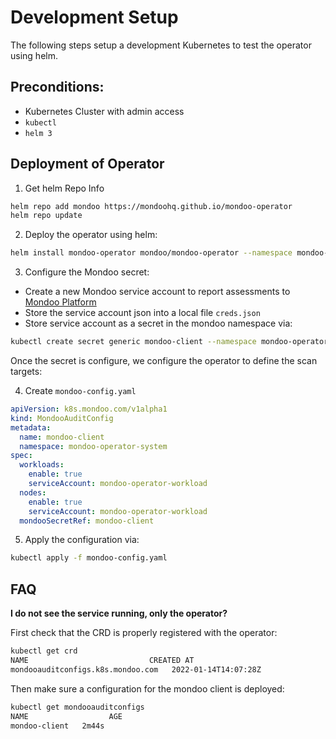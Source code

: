# Development Setup

The following steps setup a development Kubernetes to test the operator using helm.

## Preconditions:

- Kubernetes Cluster with admin access
- `kubectl` 
- `helm 3`

## Deployment of Operator

1. Get helm Repo Info

```bash
helm repo add mondoo https://mondoohq.github.io/mondoo-operator
helm repo update
```
2. Deploy the operator using helm:

```bash
helm install mondoo-operator mondoo/mondoo-operator --namespace mondoo-operator-system --create-namespace
```

3. Configure the Mondoo secret:

- Create a new Mondoo service account to report assessments to [Mondoo Platform](https://mondoo.com/docs/platform/service_accounts)
- Store the service account json into a local file `creds.json`
- Store service account as a secret in the mondoo namespace via:

```bash
kubectl create secret generic mondoo-client --namespace mondoo-operator-system --from-file=config=creds.json
```
Once the secret is configure, we configure the operator to define the scan targets:

4. Create `mondoo-config.yaml`

```yaml
apiVersion: k8s.mondoo.com/v1alpha1
kind: MondooAuditConfig
metadata:
  name: mondoo-client
  namespace: mondoo-operator-system
spec:
  workloads:
    enable: true
    serviceAccount: mondoo-operator-workload
  nodes:
    enable: true
    serviceAccount: mondoo-operator-workload
  mondooSecretRef: mondoo-client
```

5. Apply the configuration via:

```bash
kubectl apply -f mondoo-config.yaml
```


## FAQ

**I do not see the service running, only the operator?**

First check that the CRD is properly registered with the operator:

```bash
kubectl get crd
NAME                           CREATED AT
mondooauditconfigs.k8s.mondoo.com   2022-01-14T14:07:28Z
```

Then make sure a configuration for the mondoo client is deployed:

```bash
kubectl get mondooauditconfigs
NAME                  AGE
mondoo-client   2m44s
```
